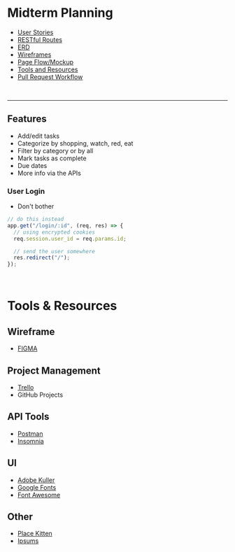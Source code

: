# Midterm Planning

- [User Stories](user-stories.md)
- [RESTful Routes](routes.md)
- [ERD]()
- [Wireframes](wireframe.jpg)
- [Page Flow/Mockup]()
- [Tools and Resources](#tools--resources)
- [Pull Request Workflow](project-workflow.md)

&nbsp;

---

## Features

- Add/edit tasks
- Categorize by shopping, watch, red, eat
- Filter by category or by all
- Mark tasks as complete
- Due dates
- More info via the APIs

### User Login

- Don't bother

```js
// do this instead
app.get("/login/:id", (req, res) => {
  // using encrypted cookies
  req.session.user_id = req.params.id;

  // send the user somewhere
  res.redirect("/");
});
```

&nbsp;

# Tools & Resources

## Wireframe

- [FIGMA](https://www.figma.com/)

## Project Management

- [Trello](https://trello.com/)
- GitHub Projects

## API Tools

- [Postman](https://www.postman.com/)
- [Insomnia](https://insomnia.rest/)

## UI

- [Adobe Kuller](https://color.adobe.com/create/color-wheel)
- [Google Fonts](https://fonts.google.com)
- [Font Awesome](https://fontawesome.com/)

## Other

- [Place Kitten](http://placekitten.com/)
- [Ipsums](http://meettheipsums.com/)
